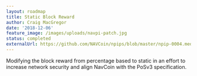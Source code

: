 ```yaml
---
layout: roadmap
title: Static Block Reward
author: Craig MacGregor
date: '2018-12-06'
feature_image: /images/uploads/navpi-patch.jpg
status: completed
externalUrl: https://github.com/NAVCoin/npips/blob/master/npip-0004.mediawiki
---
```


Modifying the block reward from percentage based to static in an effort to increase network&nbsp;security and align NavCoin with the PoSv3&nbsp;specification.  
